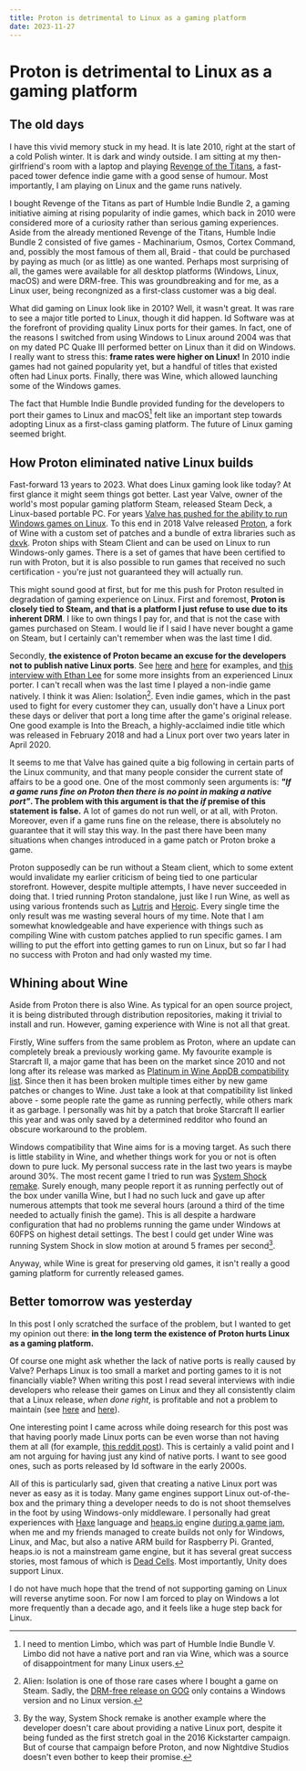 ```yaml
---
title: Proton is detrimental to Linux as a gaming platform
date: 2023-11-27
---
```


Proton is detrimental to Linux as a gaming platform
===================================================

The old days
------------

I have this vivid memory stuck in my head.  It is late 2010, right at the start
of a cold Polish winter.  It is dark and windy outside.  I am sitting at my
then-girlfriend's room with a laptop and playing [Revenge of the
Titans](https://www.puppygames.net/revenge-of-the-titans/), a fast-paced tower
defence indie game with a good sense of humour.  Most importantly, I am playing
on Linux and the game runs natively.

I bought Revenge of the Titans as part of Humble Indie Bundle 2, a gaming
initiative aiming at rising popularity of indie games, which back in 2010 were
considered more of a curiosity rather than serious gaming experiences.  Aside
from the already mentioned Revenge of the Titans, Humble Indie Bundle 2
consisted of five games - Machinarium, Osmos, Cortex Command, and, possibly the
most famous of them all, Braid - that could be purchased by paying as much (or
as little) as one wanted.  Perhaps most surprising of all, the games were
available for all desktop platforms (Windows, Linux, macOS) and were DRM-free.
This was groundbreaking and for me, as a Linux user, being recongnized as a
first-class customer was a big deal.

What did gaming on Linux look like in 2010?  Well, it wasn't great.  It was rare
to see a major title ported to Linux, though it did happen.  Id Software was at
the forefront of providing quality Linux ports for their games.  In fact, one of
the reasons I switched from using Windows to Linux around 2004 was that on my
dated PC Quake III performed better on Linux than it did on Windows.  I really
want to stress this: **frame rates were higher on Linux!** In 2010 indie games
had not gained popularity yet, but a handful of titles that existed often had
Linux ports.  Finally, there was Wine, which allowed launching some of the
Windows games.

The fact that Humble Indie Bundle provided funding for the developers to port
their games to Linux and macOS[^1] felt like an important step towards adopting
Linux as a first-class gaming platform.  The future of Linux gaming seemed
bright.

How Proton eliminated native Linux builds
-----------------------------------------

Fast-forward 13 years to 2023.  What does Linux gaming look like today?  At
first glance it might seem things got better.  Last year Valve, owner of the
world's most popular gaming platform Steam, released Steam Deck, a Linux-based
portable PC.  For years [Valve has pushed for the ability to run Windows games
on Linux](https://old.reddit.com/r/linux_gaming/comments/ri2nb4/valve_seems_to_do_its_best_to_release_games_on/hov609f/).
To this end in 2018 Valve released
[Proton](https://github.com/ValveSoftware/Proton), a fork of Wine with a custom
set of patches and a bundle of extra libraries such as
[dxvk](https://github.com/doitsujin/dxvk).  Proton ships with Steam Client and
can be used on Linux to run Windows-only games.  There is a set of games that
have been certified to run with Proton, but it is also possible to run games
that received no such certification - you're just not guaranteed they will
actually run.

This might sound good at first, but for me this push for Proton resulted in
degradation of gaming experience on Linux.  First and foremost, **Proton is
closely tied to Steam, and that is a platform I just refuse to use due to its
inherent DRM**.  I like to own things I pay for, and that is not the case with
games purchased on Steam.  I would lie if I said I have never bought a game on
Steam, but I certainly can't remember when was the last time I did.

Secondly, **the existence of Proton became an excuse for the developers not to
publish native Linux ports**.  See
[here](https://www.rockpapershotgun.com/steam-decks-proton-a-total-war-saga) and
[here](https://www.gamingonlinux.com/2022/02/feral-interactive-have-no-plans-to-update-their-linux-ports-for-steam-deck/)
for examples, and [this interview with Ethan
Lee](https://nuclearmonster.com/2021/07/ethan-flibitijibibo-lee-may-retire-from-programming-due-to-valves-proton/)
for some more insights from an experienced Linux porter.  I can't recall when
was the last time I played a non-indie game natively.  I think it was Alien:
Isolation[^2].  Even indie games, which in the past used to fight for every
customer they can, usually don't have a Linux port these days or deliver that
port a long time after the game's original release.  One good example is Into
the Breach, a highly-acclaimed indie title which was released in February 2018
and had a Linux port over two years later in April 2020.

It seems to me that Valve has gained quite a big following in certain parts of
the Linux community, and that many people consider the current state of affairs
to be a good one.  One of the most commonly seen arguments is: ***"If a game
runs fine on Proton then there is no point in making a native port"*.  The
problem with this argument is that the *if* premise of this statement is
false.** A lot of games do not run well, or at all, with Proton.  Moreover, even
if a game runs fine on the release, there is absolutely no guarantee that it
will stay this way.  In the past there have been many situations when changes
introduced in a game patch or Proton broke a game.

Proton supposedly can be run without a Steam client, which to some extent would
invalidate my earlier criticism of being tied to one particular storefront.
However, despite multiple attempts, I have never succeeded in doing that.  I
tried running Proton standalone, just like I run Wine, as well as using various
frontends such as [Lutris](https://lutris.net/) and
[Heroic](https://github.com/Heroic-Games-Launcher/HeroicGamesLauncher).  Every
single time the only result was me wasting several hours of my time.  Note that
I am somewhat knowledgeable and have experience with things such as compiling
Wine with custom patches applied to run specific games.  I am willing to put the
effort into getting games to run on Linux, but so far I had no success with
Proton and had only wasted my time.

Whining about Wine
------------------

Aside from Proton there is also Wine.  As typical for an open source project, it
is being distributed through distribution repositories, making it trivial to
install and run.  However, gaming experience with Wine is not all that great.

Firstly, Wine suffers from the same problem as Proton, where an update can
completely break a previously working game.  My favourite example is Starcraft
II, a major game that has been on the market since 2010 and not long after its
release was marked as [Platinum in Wine AppDB compatibility
list](https://appdb.winehq.org/objectManager.php?bShowAll=true&bIsQueue=false&bIsRejected=false&sClass=version&sTitle=&sReturnTo=&iId=20882).
Since then it has been broken multiple times either by new game patches or
changes to Wine.  Just take a look at that compatibility list linked above -
some people rate the game as running perfectly, while others mark it as garbage.
I personally was hit by a patch that broke Starcraft II earlier this year and
was only saved by a determined redditor who found an obscure workaround to the
problem.

Windows compatibility that Wine aims for is a moving target.  As such there is
little stability in Wine, and whether things work for you or not is often down
to pure luck.  My personal success rate in the last two years is maybe around
30%.  The most recent game I tried to run was [System Shock
remake](2023-10-01-system-shock-remake.html).  Surely enough, many people report
it as running perfectly out of the box under vanilla Wine, but I had no such
luck and gave up after numerous attempts that took me several hours (around a
third of the time needed to actually finish the game).  This is all despite a
hardware configuration that had no problems running the game under Windows at
60FPS on highest detail settings.  The best I could get under Wine was running
System Shock in slow motion at around 5 frames per second[^3].

Anyway, while Wine is great for preserving old games, it isn't really a good
gaming platform for currently released games.

Better tomorrow was yesterday
-----------------------------

In this post I only scratched the surface of the problem, but I wanted to get my
opinion out there: **in the long term the existence of Proton hurts Linux as a
gaming platform.**

Of course one might ask whether the lack of native ports is really caused by
Valve?  Perhaps Linux is too small a market and porting games to it is not
financially viable?  When writing this post I read several interviews with indie
developers who release their games on Linux and they all consistently claim that
a Linux release, *when done right*, is profitable and not a problem to maintain
(see [here](https://www.forbes.com/sites/jasonevangelho/2019/08/07/porting-games-to-linux-is-a-waste-of-time-this-game-developer-says-youre-doing-it-wrong/?sh=7c313d602c16) and
[here](https://www.tumblr.com/system76/654884924769370112/developing-games-on-linux-an-interview-with)).

One interesting point I came across while doing research for this post was that
having poorly made Linux ports can be even worse than not having them at all
(for example, [this reddit
post](https://old.reddit.com/r/linux_gaming/comments/t2t7ba/a_problem_with_linux_native_ports_and_how_it_may/)).
This is certainly a valid point and I am not arguing for having just any kind of
native ports.  I want to see good ones, such as ports released by Id software in
the early 2000s.

All of this is particularly sad, given that creating a native Linux port was
never as easy as it is today.  Many game engines support Linux out-of-the-box
and the primary thing a developer needs to do is not shoot themselves in the
foot by using Windows-only middleware.  I personally had great experiences with
[Haxe](https://haxe.org/) language and [heaps.io](https://heaps.io/) engine
[during a game jam](https://github.com/jstolarek/ldjam-46), when me and my
friends managed to create builds not only for Windows, Linux, and Mac, but also
a native ARM build for Raspberry Pi.  Granted, heaps.io is not a mainstream game
engine, but it has several great success stories, most famous of which is [Dead
Cells](https://deadcells.com/).  Most importantly, Unity does support Linux.

I do not have much hope that the trend of not supporting gaming on Linux will
reverse anytime soon.  For now I am forced to play on Windows a lot more
frequently than a decade ago, and it feels like a huge step back for Linux.

[^1]: I need to mention Limbo, which was part of Humble Indie Bundle V.  Limbo
      did not have a native port and ran via Wine, which was a source of
      disappointment for many Linux users.

[^2]: Alien: Isolation is one of those rare cases where I bought a game on
      Steam.  Sadly, the [DRM-free release on
      GOG](https://www.gog.com/en/game/alien_isolation) only contains a Windows
      version and no Linux version.

[^3]: By the way, System Shock remake is another example where the developer
      doesn't care about providing a native Linux port, despite it being funded
      as the first stretch goal in the 2016 Kickstarter campaign.  But of course
      that campaign before Proton, and now Nightdive Studios doesn't even bother
      to keep their promise.
